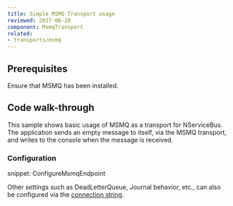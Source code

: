 ```yaml
---
title: Simple MSMQ Transport usage
reviewed: 2017-06-20
component: MsmqTransport
related:
- transports/msmq
---
```



## Prerequisites

Ensure that MSMQ has been installed.


## Code walk-through

This sample shows basic usage of MSMQ as a transport for NServiceBus. The application sends an empty message to itself, via the MSMQ transport, and writes to the console when the message is received.


### Configuration

snippet: ConfigureMsmqEndpoint

Other settings such as DeadLetterQueue, Journal behavior, etc., can also be configured via the [connection string](/transports/msmq/connection-strings.md).

